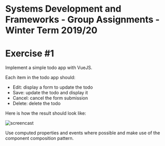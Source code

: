 # Systems Development and Frameworks - Group Assignments - Winter Term 2019/20

# Exercise \#1

Implement a simple todo app with VueJS.

Each item in the todo app should:

* Edit: display a form to update the todo
* Save: update the todo and display it
* Cancel: cancel the form submission
* Delete: delete the todo

Here is how the result should look like:

![screencast](./exercise-vuejs.gif)

Use computed properties and events where possible and make use of the component
composition pattern.
